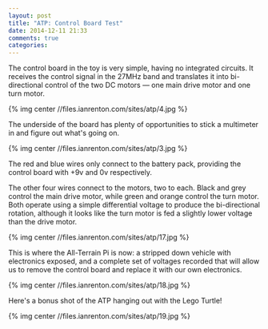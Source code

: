 ```yaml
---
layout: post
title: "ATP: Control Board Test"
date: 2014-12-11 21:33
comments: true
categories: 
---
```


The control board in the toy is very simple, having no integrated circuits. It receives the control signal in the 27MHz band and translates it into bi-directional control of the two DC motors &mdash; one main drive motor and one turn motor.

{% img center //files.ianrenton.com/sites/atp/4.jpg %}

The underside of the board has plenty of opportunities to stick a multimeter in and figure out what's going on.

{% img center //files.ianrenton.com/sites/atp/3.jpg %}

The red and blue wires only connect to the battery pack, providing the control board with +9v and 0v respectively.

The other four wires connect to the motors, two to each. Black and grey control the main drive motor, while green and orange control the turn motor. Both operate using a simple differential voltage to produce the bi-directional rotation, although it looks like the turn motor is fed a slightly lower voltage than the drive motor.

{% img center //files.ianrenton.com/sites/atp/17.jpg %}

This is where the All-Terrain Pi is now: a stripped down vehicle with electronics exposed, and a complete set of voltages recorded that will allow us to remove the control board and replace it with our own electronics.

{% img center //files.ianrenton.com/sites/atp/18.jpg %}

Here's a bonus shot of the ATP hanging out with the Lego Turtle!

{% img center //files.ianrenton.com/sites/atp/19.jpg %}